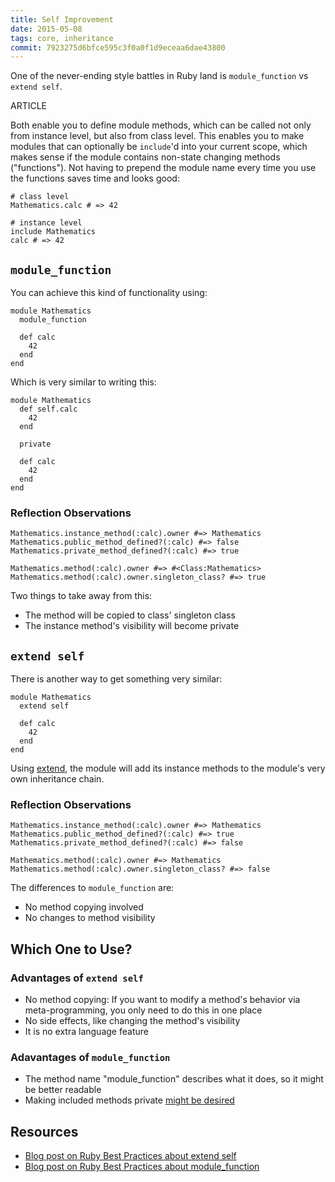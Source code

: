 ```yaml
---
title: Self Improvement
date: 2015-05-08
tags: core, inheritance
commit: 7923275d6bfce595c3f0a0f1d9eceaa6dae43800
---
```


One of the never-ending style battles in Ruby land is `module_function` vs `extend self`.

ARTICLE

Both enable you to define module methods, which can be called not only from instance level, but also from class level. This enables you to make modules that can optionally be `include`'d into your current scope, which makes sense if the module contains non-state changing methods ("functions"). Not having to prepend the module name every time you use the functions saves time and looks good:

    # class level
    Mathematics.calc # => 42

    # instance level
    include Mathematics
    calc # => 42

## `module_function`

You can achieve this kind of functionality using:

    module Mathematics
      module_function

      def calc
        42
      end
    end

Which is very similar to writing this:

    module Mathematics
      def self.calc
        42
      end

      private

      def calc
        42
      end
    end

### Reflection Observations

    Mathematics.instance_method(:calc).owner #=> Mathematics
    Mathematics.public_method_defined?(:calc) #=> false
    Mathematics.private_method_defined?(:calc) #=> true

    Mathematics.method(:calc).owner #=> #<Class:Mathematics>
    Mathematics.method(:calc).owner.singleton_class? #=> true


Two things to take away from this:

- The method will be copied to class' singleton class
- The instance method's visibility will become private


## `extend self`

There is another way to get something very similar:

    module Mathematics
      extend self

      def calc
        42
      end
    end

Using [extend](http://ruby-doc.org/core-2.3.0/Object.html#method-i-extend), the module will add its instance methods to the module's very own inheritance chain.

### Reflection Observations

    Mathematics.instance_method(:calc).owner #=> Mathematics
    Mathematics.public_method_defined?(:calc) #=> true
    Mathematics.private_method_defined?(:calc) #=> false

    Mathematics.method(:calc).owner #=> Mathematics
    Mathematics.method(:calc).owner.singleton_class? #=> false

The differences to `module_function` are:

- No method copying involved
- No changes to method visibility

## Which One to Use?

### Advantages of `extend self`

- No method copying: If you want to modify a method's behavior via meta-programming, you only need to do this in one place
- No side effects, like changing the method's visibility
- It is no extra language feature

### Adavantages of `module_function`

- The method name "module_function" describes what it does, so it might be better readable
- Making included methods private [might be desired](https://github.com/janlelis/idiosyncratic-ruby.com/commit/7923275d6bfce595c3f0a0f1d9eceaa6dae43800#commitcomment-11553416)


## Resources

- [Blog post on Ruby Best Practices about extend self](http://blog.rubybestpractices.com/posts/gregory/040-issue-10-uses-for-modules.html)
- [Blog post on Ruby Best Practices about module_function](http://blog.rubybestpractices.com/posts/gregory/041-issue-10.5-uses-for-modules.html)